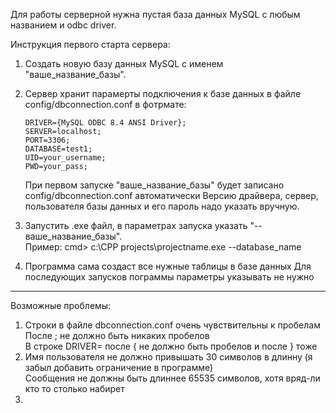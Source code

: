 Для работы серверной нужна пустая база данных MySQL с любым названием и odbc driver.

Инструкция первого старта сервера:
1. Создать новую базу данных MySQL с именем "ваше_название_базы".
2. Сервер хранит парамерты подключения к базе данных в файле config/dbconnection.conf
   в фотрмате:
    ```
    DRIVER={MySQL ODBC 8.4 ANSI Driver};
    SERVER=localhost;
    PORT=3306;
    DATABASE=test1;
    UID=your_username;
    PWD=your_pass;
    ```
   При первом запуске "ваше_название_базы" будет записано config/dbconnection.conf автоматически
   Версию драйвера, сервер, пользователя базы данных и его пароль надо указать вручную. 
   
3. Запустить .exe файл, в параметрах запуска указать "--ваше_название_базы".  
   Пример: cmd> c:\CPP projects\projectname.exe --database_name
4. Программа сама создаст все нужные таблицы в базе данных
   Для последующих запусков пограммы параметры указывать не нужно

---------------------------------------------------------------------------------------------------  
Возможные проблемы:
1. Строки в файле dbconnection.conf очень чувствительны к пробелам  
   После ; не должно быть никаких пробелов  
   В строке DRIVER= после { не должно быть пробелов и после } тоже
2. Имя пользователя не должно привышать 30 символов в длинну (я забыл добавить ограничение в программе)  
   Сообщения не должны быть длиннее 65535 символов, хотя вряд-ли кто то столько набирет
4. 
